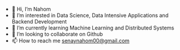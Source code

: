 - 👋 Hi, I’m Nahom
- 👀 I’m interested in Data Science, Data Intensive Applications and Backend Development
- 🌱 I’m currently learning Machine Learning and Distributed Systems
- 💞️ I’m looking to collaborate on Github
- 📫 How to reach me senaynahom00@gmail.com

<!---
Nahom32/Nahom32 is a ✨ special ✨ repository because its `README.md` (this file) appears on your GitHub profile.
You can click the Preview link to take a look at your changes.
--->

